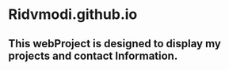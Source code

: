 # Ridvmodi.github.io
## This webProject is designed to display my projects and contact Information.
